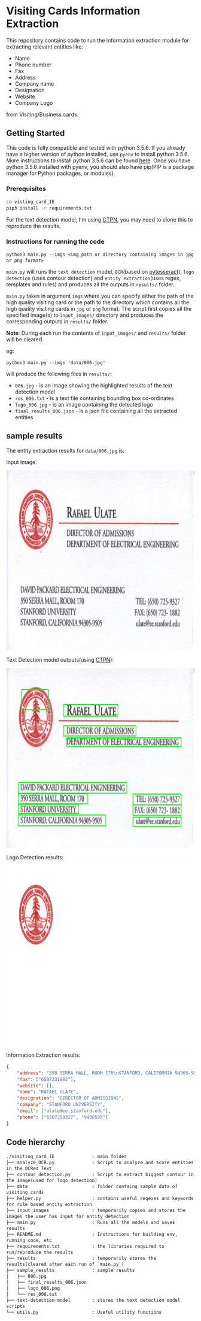 # Visiting Cards Information Extraction

This repository contains code to run the information extraction module for extracting relevant entities like:
* Name
* Phone number
* Fax
* Address
* Company name
* Designation
* Website
* Company Logo

from Visiting/Business cards.

## Getting Started

This code is fully compatible and tested with python 3.5.6. If you already have a higher version of python installed, use `pyenv` to install python 3.5.6. More instructions to install python 3.5.6 can be found [here](https://realpython.com/intro-to-pyenv/). Once you have python 3.5.6 installed with pyenv, you should also have pip(PIP is a package manager for Python packages, or modules). 


### Prerequisites

```bash
cd visting_card_IE
pip3 install -r requirements.txt
```

For the text detection model, I'm using [CTPN](https://github.com/eragonruan/text-detection-ctpn), you may need to clone this to reproduce the results.

### Instructions for running the code

```
python3 main.py --imgs <img_path or directory containing images in jpg or png format>
```
`main.py` will runs the `text detection` model, `OCR`(based on [pytesseract](https://github.com/madmaze/pytesseract)), `logo detection` (uses contour detection) and `entity extraction`(uses regex, templates and rules) and produces all the outputs in `results/` folder.

`main.py` takes in argument `imgs` where you can specify either the path of the high quality visiting card or the path to the directory which contains all the high quality visiting cards in `jpg` or `png` format. The script first copies all the specified image(s) to `input_images/` directory and produces the corresponding outputs in `results/` folder. 

**Note**: During each run the contents of `input_images/` and `results/` folder will be cleared.

eg:
 ```
python3 main.py --imgs 'data/006.jpg'
```
will produce the following files in `results/`:

* `006.jpg`                 - is an image showing the highlighted results of the text detection model
* `res_006.txt`             - is a text file containing bounding box co-ordinates
* `logo_006.jpg`            - is an image containing the detected logo
* `final_results_006.json`  - is a json file containing all the extracted entities


## sample results

The entity extraction results for `data/006.jpg` is:

Input Image:

<p align="center">
<img src="/data/006.jpg" width=640 height=480 />
</p>

Text Detection model outputs(using [CTPN](https://github.com/eragonruan/text-detection-ctpn)):

<p align="center">
<img src="/sample_results/006.jpg" width=640 height=480 />
</p>

Logo Detection results:

<p align="center">
<img src="/sample_results/logo_006.png" width=640 height=480 />
</p>

Information Extraction results:
```json
{
    "address": "350 SERRA MALL, ROOM 170\nSTANFORD, CALIFORNIA 94305-9505", 
    "fax": ["6507231882"],
    "website": [],
    "name": "RAFAEL ULATE",
    "designation": "DIRECTOR OF ADMISSIONS",
    "company": "STANFORD UNIVERSITY",
    "email": ["ulate@ee.stanford.edu"],
    "phone": ["6507259327", "9430595"]
}
```


## Code hierarchy

```
./visiting_card_IE              : main folder
├── analyze_OCR.py              : Script to analyze and score entities in the OCRed Text
├── contour_detection.py        : Script to extract biggest contour in the image(used for logo detection)
├── data                        : folder containg sample data of visiting cards
├── helper.py                   : contains useful regexes and keywords for rule based entity extraction
├── input_images                : temporarily copies and stores the images the user has input for entity detection
├── main.py                     : Runs all the models and saves results
├── README.md                   : Instructions for building env, running code, etc
├── requirements.txt            : the libraries required to run/reproduce the results
├── results                     : temporarily stores the results(cleared after each run of `main.py`)
├── sample_results              : sample results
│   ├── 006.jpg
│   ├── final_results_006.json
│   ├── logo_006.png
│   └── res_006.txt
├── text-detection-model        : stores the text detection model scripts
└── utils.py                    : Useful utility functions

```
